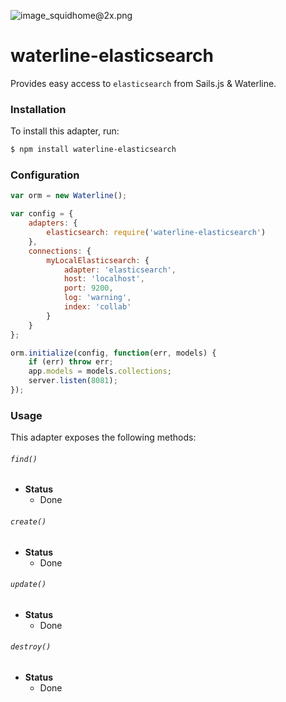 ![image_squidhome@2x.png](http://i.imgur.com/RIvu9.png)

# waterline-elasticsearch

Provides easy access to `elasticsearch` from Sails.js & Waterline.

### Installation

To install this adapter, run:

```sh
$ npm install waterline-elasticsearch
```


### Configuration

```js
var orm = new Waterline();

var config = {
	adapters: {
	    elasticsearch: require('waterline-elasticsearch')
	},
	connections: {
	    myLocalElasticsearch: {
	        adapter: 'elasticsearch',
	        host: 'localhost',
	        port: 9200,
	        log: 'warning',
	        index: 'collab'
	    }
	}
};

orm.initialize(config, function(err, models) {
    if (err) throw err;
    app.models = models.collections;
    server.listen(8081);
});

```

### Usage

This adapter exposes the following methods:

###### `find()`

+ **Status**
  + Done

###### `create()`

+ **Status**
  + Done

###### `update()`

+ **Status**
  + Done

###### `destroy()`

+ **Status**
  + Done
